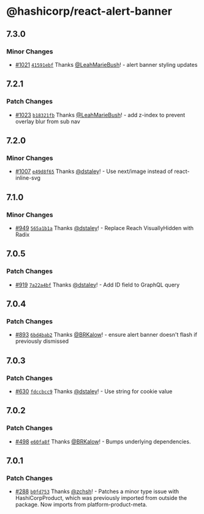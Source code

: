 # @hashicorp/react-alert-banner

## 7.3.0

### Minor Changes

- [#1021](https://github.com/hashicorp/react-components/pull/1021) [`41591ebf`](https://github.com/hashicorp/react-components/commit/41591ebf0c862e2b1ddfa2ba17dc2442165306bc) Thanks [@LeahMarieBush](https://github.com/LeahMarieBush)! - alert banner styling updates

## 7.2.1

### Patch Changes

- [#1023](https://github.com/hashicorp/react-components/pull/1023) [`b18321fb`](https://github.com/hashicorp/react-components/commit/b18321fbe0bdc135e72db4387af96b084d190d92) Thanks [@LeahMarieBush](https://github.com/LeahMarieBush)! - add z-index to prevent overlay blur from sub nav

## 7.2.0

### Minor Changes

- [#1007](https://github.com/hashicorp/react-components/pull/1007) [`e49d8f65`](https://github.com/hashicorp/react-components/commit/e49d8f65f6f7403ef73e250568fa202effadc2b6) Thanks [@dstaley](https://github.com/dstaley)! - Use next/image instead of react-inline-svg

## 7.1.0

### Minor Changes

- [#949](https://github.com/hashicorp/react-components/pull/949) [`565a1b1a`](https://github.com/hashicorp/react-components/commit/565a1b1acc33753818cd38b63218f746ba084652) Thanks [@dstaley](https://github.com/dstaley)! - Replace Reach VisuallyHidden with Radix

## 7.0.5

### Patch Changes

- [#919](https://github.com/hashicorp/react-components/pull/919) [`7a22a4bf`](https://github.com/hashicorp/react-components/commit/7a22a4bf417f11adbe3daada16dc2878d07e928c) Thanks [@dstaley](https://github.com/dstaley)! - Add ID field to GraphQL query

## 7.0.4

### Patch Changes

- [#893](https://github.com/hashicorp/react-components/pull/893) [`6bd4bab2`](https://github.com/hashicorp/react-components/commit/6bd4bab2a5044b2d3e2ee5543231a4597b78fec8) Thanks [@BRKalow](https://github.com/BRKalow)! - ensure alert banner doesn't flash if previously dismissed

## 7.0.3

### Patch Changes

- [#630](https://github.com/hashicorp/react-components/pull/630) [`fdccbcc9`](https://github.com/hashicorp/react-components/commit/fdccbcc99ed85aafbdc6af4442f482d6ce5820af) Thanks [@dstaley](https://github.com/dstaley)! - Use string for cookie value

## 7.0.2

### Patch Changes

- [#498](https://github.com/hashicorp/react-components/pull/498) [`e60fa8f`](https://github.com/hashicorp/react-components/commit/e60fa8f437a98f97f6c0ed396f194192cf5e376e) Thanks [@BRKalow](https://github.com/BRKalow)! - Bumps underlying dependencies.

## 7.0.1

### Patch Changes

- [#288](https://github.com/hashicorp/react-components/pull/288) [`b0fd753`](https://github.com/hashicorp/react-components/commit/b0fd753d7f9e5c4649424139712d4d2c5ec5ffd9) Thanks [@zchsh](https://github.com/zchsh)! - Patches a minor type issue with HashiCorpProduct, which was previously imported from outside the package. Now imports from platform-product-meta.
